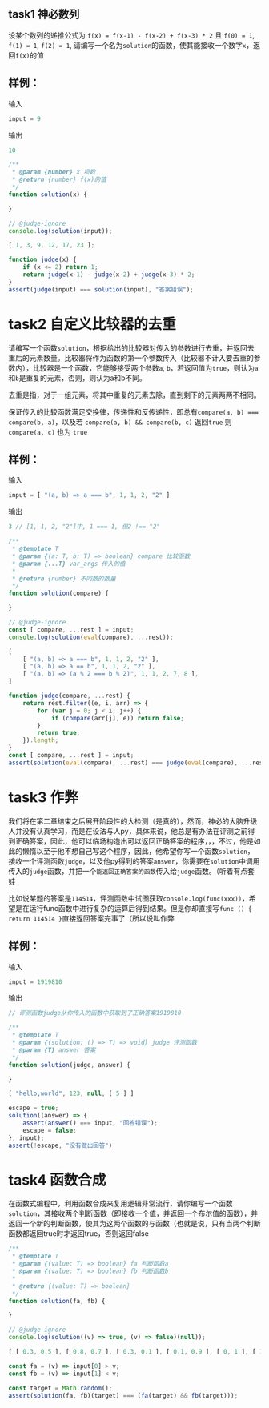 ## task1 神必数列

设某个数列的递推公式为 `f(x) = f(x-1) - f(x-2) + f(x-3) * 2` 且 `f(0) = 1`, `f(1) = 1`, `f(2) = 1`, 请编写一个名为`solution`的函数，使其能接收一个数字`x`，返回`f(x)`的值

## 样例：

输入
```js
input = 9
```

输出
```js
10
```

```js init
/**
 * @param {number} x 项数
 * @return {number} f(x)的值
 */
function solution(x) {

}

// @judge-ignore
console.log(solution(input));
```

```js input
[ 1, 3, 9, 12, 17, 23 ];
```

```js judger
function judge(x) {
    if (x <= 2) return 1;
    return judge(x-1) - judge(x-2) + judge(x-3) * 2;
}
assert(judge(input) === solution(input), "答案错误");
```

# task2 自定义比较器的去重

请编写一个函数`solution`，根据给出的比较器对传入的参数进行去重，并返回去重后的元素数量。比较器将作为函数的第一个参数传入（比较器不计入要去重的参数内），比较器是一个函数，它能够接受两个参数`a`, `b`，若返回值为`true`，则认为`a`和`b`是重复的元素，否则，则认为a和b不同。

去重是指，对于一组元素，将其中重复的元素去除，直到剩下的元素两两不相同。

保证传入的比较函数满足交换律，传递性和反传递性，即总有`compare(a, b) === compare(b, a)`，以及若 `compare(a, b) && compare(b, c)` 返回`true` 则 `compare(a, c)` 也为 `true`

## 样例：

输入
```js
input = [ "(a, b) => a === b", 1, 1, 2, "2" ]
```

输出
```js
3 // [1, 1, 2, "2"]中, 1 === 1, 但2 !== "2"
```

```js init
/**
 * @template T
 * @param {(a: T, b: T) => boolean} compare 比较函数
 * @param {...T} var_args 传入的值
 *
 * @return {number} 不同数的数量
 */
function solution(compare) {

}

// @judge-ignore
const [ compare, ...rest ] = input;
console.log(solution(eval(compare), ...rest));
```

```js input
[
    [ "(a, b) => a === b", 1, 1, 2, "2" ],
    [ "(a, b) => a == b", 1, 1, 2, "2" ],
    [ "(a, b) => (a % 2 === b % 2)", 1, 1, 2, 7, 8 ],
]
```

```js judger
function judge(compare, ...rest) {
    return rest.filter((e, i, arr) => {
        for (var j = 0; j < i; j++) {
            if (compare(arr[j], e)) return false;
        }
        return true;
    }).length;
}
const [ compare, ...rest ] = input;
assert(solution(eval(compare), ...rest) === judge(eval(compare), ...rest));
```

# task3 作弊

我们将在第二章结束之后展开阶段性的大检测（是真的），然而，神必的大脑升级人并没有认真学习，而是在设法与人py，具体来说，他总是有办法在评测之前得到正确答案，因此，他可以临场构造出可以返回正确答案的程序，，，不过，他是如此的懒惰以至于他不想自己写这个程序，因此，他希望你写一个函数`solution`，接收一个评测函数`judge`，以及他py得到的答案`answer`，你需要在`solution`中调用传入的`judge`函数，并把一个`能返回正确答案的函数`传入给`judge`函数。（听着有点套娃

比如说某题的答案是`114514`，评测函数中试图获取`console.log(func(xxx))`，希望是在运行func函数中进行复杂的运算后得到结果。但是你却直接写`func () { return 114514 }`直接返回答案完事了（所以说叫作弊

## 样例：

输入
```js
input = 1919810
```

输出
```js
// 评测函数judge从你传入的函数中获取到了正确答案1919810
```

```js init
/**
 * @template T
 * @param {(solution: () => T) => void} judge 评测函数
 * @param {T} answer 答案
 */
function solution(judge, answer) {

}

```

```js input
[ "hello,world", 123, null, [ 5 ] ]
```

```js judger
escape = true;
solution((answer) => {
    assert(answer() === input, "回答错误");
    escape = false;
}, input);
assert(!escape, "没有做出回答")
```

# task4 函数合成

在函数式编程中，利用函数合成来复用逻辑非常流行，请你编写一个函数`solution`，其接收两个判断函数（即接收一个值，并返回一个布尔值的函数），并返回一个新的判断函数，使其为这两个函数的与函数（也就是说，只有当两个判断函数都返回true时才返回true，否则返回false

```js init
/**
 * @template T
 * @param {(value: T) => boolean} fa 判断函数a
 * @param {(value: T) => boolean} fb 判断函数b
 * 
 * @return {(value: T) => boolean}
 */
function solution(fa, fb) {

}

// @judge-ignore
console.log(solution((v) => true, (v) => false)(null));
```

```js input
[ [ 0.3, 0.5 ], [ 0.8, 0.7 ], [ 0.3, 0.1 ], [ 0.1, 0.9 ], [ 0, 1 ], [ 1, 1 ], [ 0.15, 0.35] ]
```

```js judger
const fa = (v) => input[0] > v; 
const fb = (v) => input[1] < v;

const target = Math.random();
assert(solution(fa, fb)(target) === (fa(target) && fb(target)));
```
